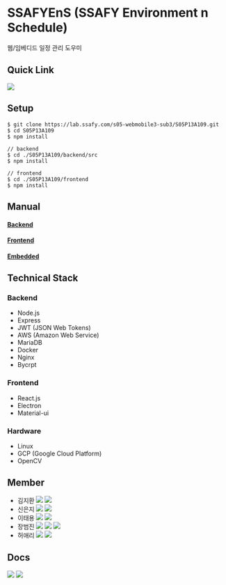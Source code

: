 # SSAFYEnS (SSAFY Environment n Schedule)
웹/임베디드 일정 관리 도우미  

## Quick Link
<a href="http://i5a109.p.ssafy.io/" target="_blank"><img src="https://img.shields.io/badge/HOMEPAGE-A3CCA3?style=flat-square&logo=&logoColor=white"/></a>


## Setup
```
$ git clone https://lab.ssafy.com/s05-webmobile3-sub3/S05P13A109.git
$ cd S05P13A109
$ npm install

// backend
$ cd ./S05P13A109/backend/src
$ npm install

// frontend
$ cd ./S05P13A109/frontend
$ npm install
```

## Manual
#### [Backend](https://lab.ssafy.com/s05-webmobile3-sub3/S05P13A109/-/blob/master/backend/README.md)

#### [Frontend](https://lab.ssafy.com/s05-webmobile3-sub3/S05P13A109/-/blob/master/frontend/README.md)

#### [Embedded](https://lab.ssafy.com/s05-webmobile3-sub3/S05P13A109/-/blob/master/embedded/README.md)


## Technical Stack
### Backend
- Node.js
- Express
- JWT (JSON Web Tokens)
- AWS (Amazon Web Service)
- MariaDB
- Docker
- Nginx
- Bycrpt

### Frontend
- React.js
- Electron
- Material-ui

### Hardware
- Linux
- GCP (Google Cloud Platform)
- OpenCV


## Member
- 김지환 <img src="https://img.shields.io/badge/-BE-brightgreen"> <a href="mailto:bure5kzam.gmail.com" target="_blank"><img src="https://img.shields.io/badge/Email-EA4335?style=flat-square&logo=gmail&logoColor=white"/></a>
- 신은지 <img src="https://img.shields.io/badge/-EM-lightgrey"> <a href="mailto:ssej0221@gmail.com" target="_blank"><img src="https://img.shields.io/badge/Email-EA4335?style=flat-square&logo=gmail&logoColor=white"/></a>
- 이태용 <img src="https://img.shields.io/badge/-BE-brightgreen"> <a href="mailto:tyl1996@gmail.com" target="_blank"><img src="https://img.shields.io/badge/Email-EA4335?style=flat-square&logo=gmail&logoColor=white"/></a>
- 장범진 <img src="https://img.shields.io/badge/-FE-orange"> <img src="https://img.shields.io/badge/-BE-brightgreen">  <a href="mailto:wony5248@gmail.com" target="_blank"><img src="https://img.shields.io/badge/Email-EA4335?style=flat-square&logo=gmail&logoColor=white"/></a>
- 허애리 <img src="https://img.shields.io/badge/-FE-orange">  <a href="mailto:heoeari51@gmail.com" target="_blank"><img src="https://img.shields.io/badge/Email-EA4335?style=flat-square&logo=gmail&logoColor=white"/></a>

## Docs
<a href="https://www.notion.so/Welcome-to-SSAFYens-813d216ad32d4e569034a096be959a41" target="_blank"><img src="https://img.shields.io/badge/Notion-000000?style=flat-square&logo=notion&logoColor=white"/></a>
<a href="https://lab.ssafy.com/s05-webmobile3-sub3/S05P13A109/-/blob/master/docs/README.md" target="_blank"><img src="https://img.shields.io/badge/Project Docs-2B579A?style=flat-square&logo=microsoftword&logoColor=white"/></a>
